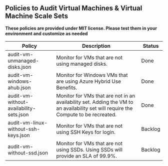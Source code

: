 ## Policies to Audit Virtual Machines & Virtual Machine Scale Sets

**These policies are provided under MIT license.  Please test them in your environment and customize as needed**

| Policy        | Description           | Status  |
| ------------- |-------------| -----  |
| audit-vm-unmanaged-disks.json | Monitor for VMs that are not using managed disks. | Done |
| audit-vm-windows-ahub.json | Monitor for Windows VMs that are using Azure Hybrid Use Benefits. | Done |
| audit-vm-without-availability-sets.json | Monitor for VMs that are not in an availability set.  Adding the VM to an availability set will require the Compute to be recreated. | Done |
| audit-vm-linux-without-ssh-keys.json | Monitor for VMs that are not using SSH Keys for login. | Backlog |
| audit-vm-without-ssd.json | Monitor for VMs that are not using SSDs.  Using SSDs will provide an SLA of 99.9%. | Backlog |
